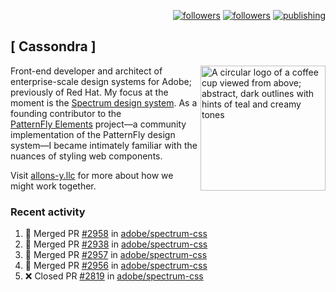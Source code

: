 <p align="right"><a rel="me" href="https://front-end.social/@castastrophe">
    <img alt="followers" title="Follow me on Mastodon" src="https://img.shields.io/mastodon/follow/109297102751309835?domain=https%3A%2F%2Ffront-end.social&label=Follow&logo=mastodon&logoColor=white&style=for-the-badge&labelColor=008080&color=006969"/></a>
  <a href="https://codepen.io/castastrophe/">
    <img alt="followers" title="Follow me on CodePen" src="https://img.shields.io/badge/23-1?color=640464&labelColor=7c007c&style=for-the-badge&logo=codepen&label=Follow"/></a>
<a href="https://castastrophe.medium.com/">
    <img alt="publishing" title="View articles on Medium" src="https://img.shields.io/badge/107-1?color=666&labelColor=444&label=subscribe&logo=medium&logoColor=white&style=for-the-badge"/></a>
</p>

## [&nbsp;Cassondra&nbsp;]

<img align="right" src="https://github-production-user-asset-6210df.s3.amazonaws.com/1840295/253016758-ba468774-1cd3-42c2-8f43-947b5eeb5edf.png" height="200" alt="A circular logo of a coffee cup viewed from above; abstract, dark outlines with hints of teal and creamy tones">

Front-end developer and architect of enterprise-scale design systems for Adobe; previously of Red Hat. My focus at the moment is the [Spectrum design system](https://github.com/adobe/spectrum-css). As a founding contributor to the [PatternFly&nbsp;Elements](https://github.com/patternfly/patternfly-elements) project&mdash;a community implementation of the PatternFly design system&mdash;I became intimately familiar with the nuances of styling web components.

Visit [allons-y.llc](http://allons-y.llc/) for more about how we might work together.

### Recent activity

<!--START_SECTION:activity-->
1. 🎉 Merged PR [#2958](https://github.com/adobe/spectrum-css/pull/2958) in [adobe/spectrum-css](https://github.com/adobe/spectrum-css)
2. 🎉 Merged PR [#2938](https://github.com/adobe/spectrum-css/pull/2938) in [adobe/spectrum-css](https://github.com/adobe/spectrum-css)
3. 🎉 Merged PR [#2957](https://github.com/adobe/spectrum-css/pull/2957) in [adobe/spectrum-css](https://github.com/adobe/spectrum-css)
4. 🎉 Merged PR [#2956](https://github.com/adobe/spectrum-css/pull/2956) in [adobe/spectrum-css](https://github.com/adobe/spectrum-css)
5. ❌ Closed PR [#2819](https://github.com/adobe/spectrum-css/pull/2819) in [adobe/spectrum-css](https://github.com/adobe/spectrum-css)
<!--END_SECTION:activity-->
